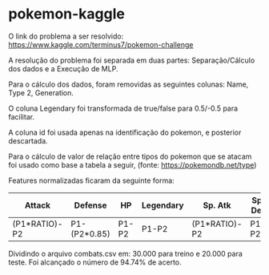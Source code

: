 # pokemon-kaggle

O link do problema a ser resolvido: https://www.kaggle.com/terminus7/pokemon-challenge

A resolução do problema foi separada em duas partes: Separação/Cálculo dos dados e a Execução de MLP.

Para o cálculo dos dados, foram removidas as seguintes colunas: Name, Type 2, Generation.

O coluna Legendary foi transformada de true/false para 0.5/-0.5 para facilitar.

A coluna id foi usada apenas na identificação do pokemon, e posterior descartada.

Para o cálculo de valor de relação entre tipos do pokemon que se atacam foi usado como base a tabela a seguir,
(fonte: https://pokemondb.net/type)


Features normalizadas ficaram da seguinte forma:

Attack | Defense | HP | Legendary | Sp. Atk | Sp. Def | Speed 
--- | --- | --- | --- |--- |--- |---
(P1*RATIO)-P2 | P1-(P2*0.85) | P1-P2 | P1-P2 | (P1*RATIO)-P2 | P1-P2 | P1-P2 


Dividindo o arquivo combats.csv em: 30.000 para treino e 20.000 para teste. Foi alcançado o número de 94.74% de acerto.
